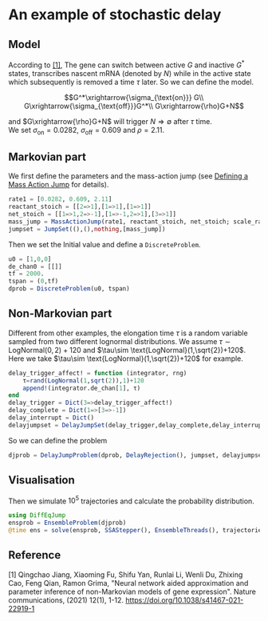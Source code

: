 # An example of stochastic delay 

## Model

According to [[1]](https://www.nature.com/articles/s41467-021-22919-1), The gene can switch between active $G$ and inactive $G^*$ states, transcribes nascent mRNA (denoted by  $N$) while in the active state which subsequently is removed a time $\tau$ later. So we can define the model.
```math
G^*\xrightarrow{\sigma_{\text{on}}} G\\
G\xrightarrow{\sigma_{\text{off}}}G^*\\
G\xrightarrow{\rho}G+N
```
and $G\xrightarrow{\rho}G+N$ will trigger $N\Rightarrow \emptyset$ after $\tau$ time.  
We set $\sigma_{\text{on}}=0.0282$, $\sigma_{\text{off}}=0.609$ and $\rho=2.11$.

## Markovian part

We first define the parameters and the mass-action jump (see [Defining a Mass Action Jump](https://diffeq.sciml.ai/stable/types/jump_types/#Defining-a-Mass-Action-Jump) for details).

```julia
rate1 = [0.0282, 0.609, 2.11]
reactant_stoich = [[2=>1],[1=>1],[1=>1]]
net_stoich = [[1=>1,2=>-1],[1=>-1,2=>1],[3=>1]]
mass_jump = MassActionJump(rate1, reactant_stoich, net_stoich; scale_rates =false)
jumpset = JumpSet((),(),nothing,[mass_jump])
```

Then we set the Initial value and define a `DiscreteProblem`.

```julia
u0 = [1,0,0]
de_chan0 = [[]]
tf = 2000.
tspan = (0,tf)
dprob = DiscreteProblem(u0, tspan)
```

## Non-Markovian part

Different from other examples, the elongation time $\tau$ is a random variable sampled from two different lognormal distributions. We assume $\tau\sim \text{LogNormal}(0,2)+120$ and $\tau\sim \text{LogNormal}(1,\sqrt{2})+120$. Here we take  $\tau\sim \text{LogNormal}(1,\sqrt{2})+120$ for example.

```julia
delay_trigger_affect! = function (integrator, rng)
    τ=rand(LogNormal(1,sqrt(2)),1)+120
    append!(integrator.de_chan[1], τ)
end
delay_trigger = Dict(3=>delay_trigger_affect!)
delay_complete = Dict(1=>[3=>-1]) 
delay_interrupt = Dict() 
delayjumpset = DelayJumpSet(delay_trigger,delay_complete,delay_interrupt)
```

So we can define the problem

```julia
djprob = DelayJumpProblem(dprob, DelayRejection(), jumpset, delayjumpset, de_chan0, save_positions=(false,false))
```

## Visualisation

Then we simulate $10^5$ trajectories and calculate the probability distribution.

```julia
using DiffEqJump
ensprob = EnsembleProblem(djprob)
@time ens = solve(ensprob, SSAStepper(), EnsembleThreads(), trajectories=10^5)
```

## Reference

[1] Qingchao Jiang, Xiaoming Fu, Shifu Yan, Runlai Li, Wenli Du, Zhixing Cao, Feng Qian, Ramon Grima, "Neural network aided approximation and parameter inference of non-Markovian models of gene expression". Nature communications, (2021) 12(1), 1-12. https://doi.org/10.1038/s41467-021-22919-1